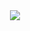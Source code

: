 <div align="center">

<!--
https://github.community/t/support-theme-context-for-images-in-light-vs-dark-mode/147981/84
-->
<a href="https://github-readme-stats-git-masterrstaa-rickstaa.vercel.app/api?username=paweu9000&&show_icons=true&theme=dark">
<img src="https://github-readme-stats-git-masterrstaa-rickstaa.vercel.app/api?username=paweu9000&&show_icons=true&theme=dark" />
</a>

</div>

<!--
**paweu9000/paweu9000** is a ✨ _special_ ✨ repository because its `README.md` (this file) appears on your GitHub profile.

Here are some ideas to get you started:

- 🔭 I’m currently working on ...
- 🌱 I’m currently learning ...
- 👯 I’m looking to collaborate on ...
- 🤔 I’m looking for help with ...
- 💬 Ask me about ...
- 📫 How to reach me: ...
- 😄 Pronouns: ...
- ⚡ Fun fact: ...
-->
